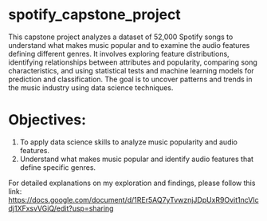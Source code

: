 # spotify_capstone_project
This capstone project analyzes a dataset of 52,000 Spotify songs to understand what makes music popular and to examine the audio features defining different genres. It involves exploring feature distributions, identifying relationships between attributes and popularity, comparing song characteristics, and using statistical tests and machine learning models for prediction and classification. The goal is to uncover patterns and trends in the music industry using data science techniques.

# Objectives:
1) To apply data science skills to analyze music popularity and audio features.
2) Understand what makes music popular and identify audio features that define specific genres.

For detailed explanations on my exploration and findings, please follow this link: https://docs.google.com/document/d/1REr5AQ7yTvwznjJDpUxR9Ovit1ncVlcdj1XFxsvVGiQ/edit?usp=sharing
